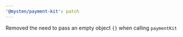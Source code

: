 ```yaml
---
'@mysten/payment-kit': patch
---
```


Removed the need to pass an empty object `{}` when calling `paymentKit`

